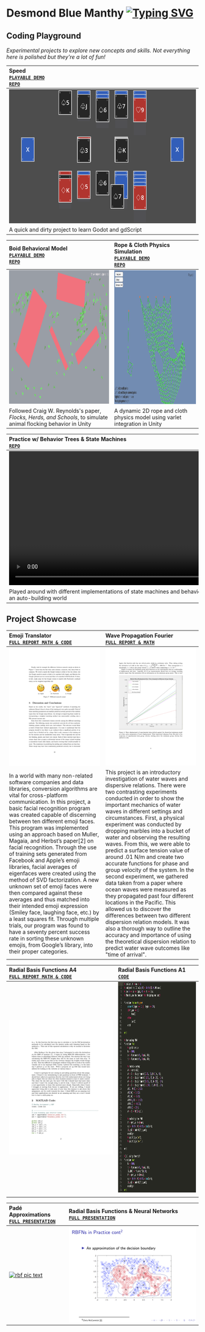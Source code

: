 <!-- text scroll -->
<link rel="stylesheet" href"./readme.css">

# Desmond Blue Manthy <a href="https://git.io/typing-svg"><img src="https://readme-typing-svg.herokuapp.com?font=Hubot+Sans&size=20&weight=900&duration=4450&pause=710&center=false&vCenter=true&width=800&height=20&repeat=false&lines=I+am+an+applied+mathematician+and+computer+scientist;I+am+a+self-taught+game+developer;I+love+curious+coding..<3" alt="Typing SVG"/></a>

## Coding Playground
*Experimental projects to explore new concepts and skills. Not everything here is polished but they're a lot of fun!*

| Speed<br>[**`PLAYABLE DEMO`**](https://dbmanthy.itch.io/speed)<br>[**`REPO`**](https://github.com/dbmanthy/Speed) | 
| :--- |
| [<img src =./media/speed_img.png height="350px">](https://dbmanthy.itch.io/speed) |
| A quick and dirty project to learn Godot and gdScript |


| Boid Behavioral Model<br>[**`PLAYABLE DEMO`**](https://dbmanthy.github.io/Boids/)<br>[**`REPO`**](https://github.com/dbmanthy/Boids) | Rope & Cloth Physics Simulation<br>[**`PLAYABLE DEMO`**](https://dbmanthy.github.io/Thread-Simulation-Micro/ThreadSimulationBuild/)<br>[**`REPO`**](https://github.com/dbmanthy/Thread-Simulation-Micro) |
| :--- | :--- |
| [<img src =./media/boids.png height="350px">](https://dbmanthy.github.io/Boids/) | [<img src =./media/cloth_sim.png height="350px">](https://dbmanthy.github.io/Thread-Simulation-Micro/ThreadSimulationBuild/) |
|Followed Craig W. Reynolds's paper, _Flocks, Herds, and Schools_, to simulate animal flocking behavior in Unity | A dynamic 2D rope and cloth physics model using varlet integration in Unity|


| Practice w/ Behavior Trees & State Machines<br>[**`REPO`**](https://github.com/dbmanthy/ugv0) | A* Path Finding in 3D <br>[**`REPO`**](https://github.com/dbmanthy/MyPrey)|
| :--- | :--- |
| <video src="https://github.com/dbmanthy/dbmanthy/assets/57188665/c097ce43-16a5-4dbe-993a-85916adda7bc" height="350px"></video> | <video src="https://github.com/dbmanthy/dbmanthy/assets/57188665/c922f530-9573-40d1-9276-c3b31eea3cd6" height="350px" loop></video> |
|Played around with different implementations of state machines and behavior trees for a flight controller in an auto-building world | Implemented A* pathfinding algorithm in 3D|


## Project Showcase
<!-- ![](./readme.svg) -->

| Emoji Translator<br>[**`FULL REPORT MATH & CODE`**](./media/Emoji_Translator_Final_Report.pdf) | Wave Propagation Fourier<br>[**`FULL REPORT & MATH`**](./media/Wave_Propagation_Fourier.pdf)|
| :--- | :--- |
|[<img src="./media/Emoji_Translator_Final_Report_img.png" class="multi-page-image">](./media/Emoji_Translator_Final_Report.pdf) | [![wave prop pic text](./media/Wave_Propagation_Fourier_img.png?raw=true)](./media/Wave_Propagation_Fourier.pdf) |
|In a world with many non-related software companies and data libraries, conversion algorithms are vital for cross-platform communication. In this project, a basic facial recognition program was created capable of discerning between ten different emoji faces. This program was implemented using an approach based on Muller, Magaia, and Herbst’s paper[2] on facial recognition. Through the use of training sets generated from Facebook and Apple’s emoji libraries, facial averages of eigenfaces were created using the method of SVD factorization. A new unknown set of emoji faces were then compared against these averages and thus matched into their intended emoji expression (Smiley face, laughing face, etc.) by a least squares fit. Through multiple trials, our program was found to have a seventy percent success rate in sorting these unknown emojis, from Google’s library, into their proper categories.| This project is an introductory investigation of water waves and dispersive relations. There were two contrasting experiments conducted in order to show the important mechanics of water waves in different settings and circumstances. First, a physical experiment was conducted by dropping marbles into a bucket of water and observing the resulting waves. From this, we were able to predict a surface tension value of around .01 N/m and create two accurate functions for phase and group velocity of the system. In the second experiment, we gathered data taken from a paper where ocean waves were measured as they propagated past four different locations in the Pacific. This allowed us to discover the differences between two different dispersion relation models. It was also a thorough way to outline the accuracy and importance of using the theoretical dispersion relation to predict water wave outcomes like "time of arrival".|


| Radial Basis Functions A4<br>[**`FULL REPORT MATH & CODE`**](./media/Radial_Basis_Functions.pdf) | Radial Basis Functions A1<br>[**`CODE`**](./media/FD4.m)|
| :--- | :--- |
| [![rbf a4 pic text](./media/Radial_Basis_Functions_img.png?raw=true)](./media/Radial_Basis_Functions.pdf) | [<img src=./media/FD4_a1.png height="550px">](./media/FD4.m) |
| | |


| Padé Approximations<br>[**`FULL PRESENTATION`**](./media/Padé_Approximations.pdf) | Radial Basis Functions & Neural Networks<br>[**`FULL PRESENTATION`**](./media/Radial_Basis_Functions_and_Neural_Networks.pdf)|
| :--- | :--- |
| [![rbf pic text](./media/Padé_Approximations_img.png?raw=true)](./media/Padé_Approximations.pdf) | [![rbf & nn pic text](./media/Radial_Basis_Functions_and_Neural_Networks_img.png?raw=true)](./media/Radial_Basis_Functions_and_Neural_Networks.pdf) |


<!--- snake -->
<!---
<div align="center">
  <img  src="https://github.com/1999AZZAR/1999AZZAR/blob/main/resources/img/grid-snake.svg"
       alt="snake" /></a>
</div>
-->


<!--
**dbmanthy/dbmanthy** is a ✨ _special_ ✨ repository because its `README.md` (this file) appears on your GitHub profile.

Here are some ideas to get you started:

- 🔭 I’m currently working on ...
- 🌱 I’m currently learning ...
- 👯 I’m looking to collaborate on ...
- 🤔 I’m looking for help with ...
- 💬 Ask me about ...
- 📫 How to reach me: ...
- 😄 Pronouns: ...
- ⚡ Fun fact: ...
-->
